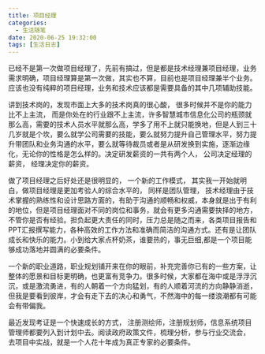 ```yaml
---
title: 项目经理
categories:
  - 生活随笔
date: 2020-06-25 19:32:00
tags: [生活日志]
---
```


已经不是第一次做项目经理了，先前有搞过，但是都是技术经理兼项目经理，业务需求明确，项目经理算是第一次做，其实也不算，目前也是项目经理兼半个业务。应该也没有纯粹的项目经理，业务和技术应该都是需要具备的其中几项辅助技能。

讲到技术岗的，发现市面上大多的技术岗真的很心酸， 很多时候并不是你的能力比不上主流， 而是你处在的行业跟不上主流，许多智慧城市信息化公司的瓶颈就那么高，需要的技术人员水平就那么高，学多了用不上就只能换地，但是人到三十几岁就是个坎，要么就学公司需要的技能，要么就努力提升自己管理水平，努力提升带团队和业务沟通的水平，要么就等待裁员或者是从研发换到实施，逐渐边缘化，无论你的性格是怎么样的。决定研发薪资的一共有两个人， 公司决定经理的薪资， 经理决定你的薪资。 

做了项目经理之后好处还是很明显的， 
一个新的工作模式， 其实我一开始就明白，做项目经理是更加考验人的综合水平的， 同样是团队管理， 技术经理由于技术掌握的熟练性和设计思路方面的，有助于沟通的顺畅和权威，本身就是出于有利的地位，但是项目经理面对不同的岗位和事务，就会有更多沟通需要抉择的地方，不管你是否有经验。担负起更大责任的同时，压力总是随之而来，各类项目报告和PPT汇报撰写能力，各种高效的工作方法和准确而简洁的沟通方式。还有是让团队成长和快乐的能力。小到给大家点杯奶茶，谁要热的，事无巨细,都是一个项目能够成功落地并圆满的必要条件。

一个新的职业道路，职业规划铺开来在你的眼前，补充完善你已有的一些方案，让整体的愿景和目标更明确，也更富有竞争力。很多时候，大家都在海中或是浮浮沉沉，或是激流勇进，有的人朝着一个方向猛划，有的人顺着河流的方向静静消逝，但我是要看到彼岸，才会有走下去的决心和勇气，不然海中的每一缕浪潮都有可能会有带偏我。

最近发现考证是一个快速成长的方式， 注册测绘师，注册规划师，信息系统项目管理师都要列入到计划中去。阅读政府政策文件，梳理分析，参与行业交流会， 去项目中实战，就是一个人花十年成为真正专家的必要条件。